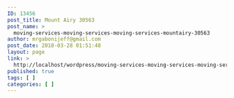```yaml
---
ID: 13456
post_title: Mount Airy 30563
post_name: >
  moving-services-moving-services-moving-services-mountairy-30563
author: mrgabonijeff@gmail.com
post_date: 2018-03-28 01:51:48
layout: page
link: >
  http://localhost/wordpress/moving-services-moving-services-moving-services-mountairy-30563/
published: true
tags: [ ]
categories: [ ]
---
```

